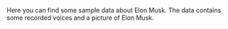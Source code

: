 Here you can find some sample data about Elon Musk. The data contains some recorded voices and a picture of Elon Musk.
